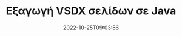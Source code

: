 ---
############################# Static ############################
layout: "auto-gen-merger"
date: 2022-10-25T09:03:56
draft: false
otherformats: dot dotm dotx epub html mht mhtml odp ods odt one otp ott pdf pps ppsx

############################# Head ############################
head_title: "Εξαγωγή VSDX σελίδων σε Java"
head_description: "Εξάγετε γρήγορα σελίδες από ένα αρχείο VSDX στο Java. Αποθηκεύστε το νέο έγγραφο που περιέχει τις επιλεγμένες σελίδες χρησιμοποιώντας το API συγχώνευσης εγγράφων."

############################# Header ############################
title: "Εξαγωγή VSDX σελίδων σε Java"
description: "Εξαγωγή σελίδων VSDX με μερικές γραμμές κώδικα Java."
bg_image: "https://cms.admin.containerize.com/templates/aspose/App_Themes/V3/images/bg/header1.png"
bg_overlay: false
button:
    enable: true
    icon: "fas fa-arrow-down"
    label: "Κατεβάστε δωρεάν δοκιμή"
    link: "https://downloads.groupdocs.com/merger/java"

############################# SubMenu ############################
submenu:
    enable: true

    left:
        img_alt: "GroupDocs.Merger for Java"
        image: "https://cms.admin.containerize.com/templates/groupdocs/images/product-logos/90x90-noborder/groupdocs-merger-java.png"
        product: "GroupDocs.Merger"
        platform: "Java"

    middle:
        button:

            # button loop
            - link: "https://apireference.groupdocs.com/merger/java"
              text: "Αναφορά API"

            # button loop
            - link: "https://github.com/groupdocs-merger"
              text: "Παραδείγματα κώδικα"

            # button loop
            - link: "https://products.groupdocs.app/merger/family"
              text: "Live Demos"

            # button loop
            - link: "https://purchase.groupdocs.com/pricing/merger/java"
              text: "Τιμολόγηση"

    right:
        link_download: "https://downloads.groupdocs.com/merger"
        link_learn: "https://docs.groupdocs.com/merger/java"
        link_buy: "https://purchase.groupdocs.com"

############################# About ############################
about:
    enable: true
    title: "Σχετικά με το API GroupDocs.Merger for Java"
    content: |
        Το [GroupDocs.Merger for Java](/el/merger/java/) προσφέρει μια απλή λύση για ασφαλή συγχώνευση και διαχωρισμό μεταξύ ενός ευρέος φάσματος μορφών εγγράφων, όπως PDF, Microsoft Office (Word, Excel, PowerPoint , OneNote), OpenDocument, HTML, εικόνες και πολλά άλλα σε εφαρμογές Java. Προσθέτοντας μερικές μόνο γραμμές του κώδικα, εκτελέστε πολλές λειτουργίες εγγράφου, όπως μετακίνηση, αφαίρεση, περιστροφή, εναλλαγή, εξαγωγή ή αλλαγή του προσανατολισμού των σελίδων στα έγγραφα. Το API συγχώνευσης εγγράφων υποστηρίζει επίσης την προεπισκόπηση σελίδων εγγράφων ως εικόνα για την ανάλυση της δομής, της μορφοποίησης και του περιεχομένου του εγγράφου στη σελίδα.
        
        Το GroupDocs.Merger API είναι μια σωστή επιλογή για εταιρικές λύσεις που χρειάζονται δυνατότητες εξαγωγής σελίδων αρχείων. Αυτά τα API υποστηρίζονται καλά σε όλα τα μεγάλα λειτουργικά συστήματα και πλατφόρμες, συμπεριλαμβανομένου του J2SE 7.0 (1.7), J2SE 8.0 (1.8), Java 10.

############################# Steps ############################
steps:
    enable: true
    title_left: "Εξαγωγή VSDX σελίδων αρχείου στο Java"
    content_left: |
        [GroupDocs.Merger for Java](/el/merger/java/) διευκολύνει τους προγραμματιστές του Java να εξαγάγουν τις επιθυμητές σελίδες από ένα αρχείο VSDX και να το αποθηκεύσουν ως ένα νέο αρχείο που περιέχει τις επιλεγμένες σελίδες εφαρμόζοντας μερικά εύκολα βήματα.
        
        * Αρχικοποιήστε τις **ExtractOptions** με αριθμούς σελίδων που θα πρέπει να εμφανίζονται στο έγγραφο που προκύπτει.
        * Δημιουργήστε νέα παρουσία του **Merger** και περάστε τη διαδρομή του εγγράφου προέλευσης ως παράμετρο κατασκευής.
        * Καλέστε το **extractPages** και περάστε το αντικείμενο **ExtractOptions**.
        * Καλέστε **Save** και καθορίστε τη διαδρομή αρχείου για να αποθηκεύσετε το έγγραφο που προκύπτει.

    title_right: "Απαιτήσεις συστήματος"
    content_right: |
        Τα API GroupDocs.Merger for Java υποστηρίζονται σε όλες τις μεγάλες πλατφόρμες και λειτουργικά συστήματα. Πριν εκτελέσετε τον παρακάτω κώδικα, βεβαιωθείτε ότι έχετε εγκαταστήσει τις ακόλουθες προϋποθέσεις στο σύστημά σας.

        * Λειτουργικά συστήματα: Microsoft Windows, Linux, MacOS
        * Περιβάλλοντα Ανάπτυξης: NetBeans, IntelliJ IDEA, Eclipse
        * πλαίσια: J2SE 7.0 (1.7), J2SE 8.0 (1.8), Java 10
        * Κατεβάστε την πιο πρόσφατη έκδοση του GroupDocs.Merger for Java από το [Maven](https://repository.groupdocs.com/webapp/#/artifacts/browse/tree/General/repo/com/groupdocs/groupdocs-merger)
         
    code: |
     {{% merger/additional-styles %}}
     {{< merger/code-merger title="Πώς να εξαγάγετε σελίδες αρχείου VSDX χρησιμοποιώντας παράδειγμα κώδικα Java">}}

        ```java    
        // Εξαγωγή σελίδων αρχείου VSDX χρησιμοποιώντας το GroupDocs.Merger API
        // Ξεκινήστε την τάξη ExtractOptions με επιλεγμένους αριθμούς σελίδων
        ExtractOptions extractOptions = new ExtractOptions(new int[] { 2, 5 });

        // Άμεση συγχώνευση με το έγγραφο εισαγωγής VSDX
        Merger merger = new Merger("input.vsdx");

        // Καλέστε τη μέθοδο extractPages και μεταβιβάστε το αντικείμενο ExtractOptions σε αυτήν
        merger.extractPages(extractOptions);
    
        // Καλέστε τη μέθοδο αποθήκευσης για να αποθηκεύσετε το έγγραφο εξόδου με εξαγόμενες σελίδες
        merger.save("output.vsdx");
        ```
     {{< /merger/code-merger >}}

############################# Demos ############################
demos:
    enable: true
    title: "Ζωντανές επιδείξεις - Εξαγωγή σελίδων VSDX στο Διαδίκτυο"
    content: |
       Εξαγάγετε VSDX σελίδες αρχείων αυτήν τη στιγμή, μεταβαίνοντας στον ιστότοπο [GroupDocs.Merger Live Demos](https://products.groupdocs.app/splitter/extract-pages/vsdx).
       Η ζωντανή επίδειξη έχει τα ακόλουθα πλεονεκτήματα.
        
############################# About Formats ############################
about_formats:
    enable: true

############################# More Formats ############################
more_formats:
    enable: true
    title: "Εξαγωγή σελίδων από άλλες μορφές εγγράφων"
    content: |
        Το API συγχώνευσης και διαίρεσης εγγράφων του Java για μορφές αρχείων και εικόνες. Εξαγάγετε μερικές από τις δημοφιλείς μορφές αρχείων όπως αναφέρεται παρακάτω.

############################# Back to top ###############################
back_to_top:
    enable: true
---
